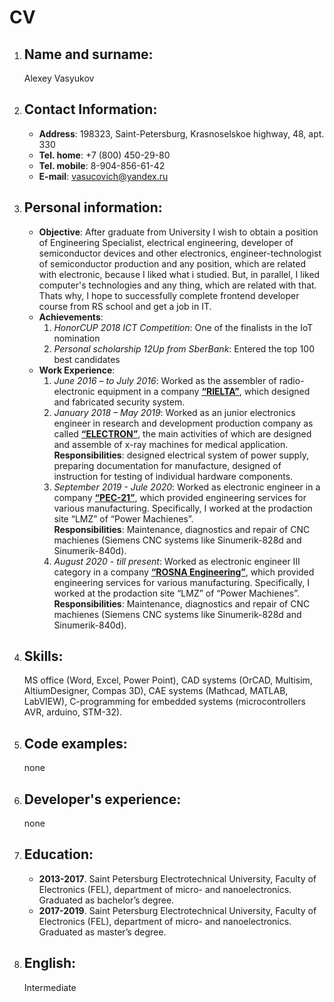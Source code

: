 # CV

1) ## Name and surname:
    Alexey Vasyukov
2) ## Contact Information:
    * __Address__: 198323, Saint-Petersburg, Krasnoselskoe highway, 48, apt. 330
    * __Tel. home__: +7 (800) 450-29-80
    * __Tel. mobile__: 8-904-856-61-42
    * __E-mail__: <vasucovich@yandex.ru>
3) ## Personal information:
    * __Objective__:
        After graduate from University I wish to obtain a position of Engineering Specialist, electrical engineering, developer of semiconductor devices and other electronics, engineer-technologist of semiconductor production and any position, which are related with electronic, because I liked what i studied. But, in parallel, I liked computer's technologies and any thing, which are related with that. Thats why, I hope to successfully complete frontend developer course from RS school and get a job in IT.
    * __Achievements__:
        1) _HonorCUP 2018 ICT Competition_: One of the finalists in the IoT nomination
        2) _Personal scholarship 12Up from SberBank_: Entered the top 100 best candidates
    * __Work Experience__:
        1) *June 2016 – to July 2016*: Worked as the assembler of radio-electronic equipment in a company [__“RIELTA”__](https://rielta.ru/), which designed and fabricated security system.
        2) *January 2018 – May 2019*: Worked as an junior electronics engineer in research and development production company as called [__“ELECTRON”__](https://electronxray.com/), the main activities of which are designed and assemble of x-ray machines for medical application.\
        **Responsibilities**: designed electrical system of power supply, preparing
documentation for manufacture, designed of instruction for testing of individual hardware components.
        3) *September 2019 - Jule 2020*: Worked as electronic engineer in a company [__“PEC-21”__](https://pec21.ru/), which provided engineering services for various manufacturing. Specifically, I worked at the prodaction site “LMZ” of “Power Machienes”.\
        **Responsibilities**: Maintenance, diagnostics and repair of CNC machienes (Siemens CNC systems like Sinumerik-828d and Sinumerik-840d). 
        4) *August 2020 - till present*: Worked as electronic engineer III category in a company [__“ROSNA Engineering”__](http://rosna.spb.ru/), which provided engineering services for various manufacturing. Specifically, I worked at the prodaction site “LMZ” of “Power Machienes”.\
        **Responsibilities**: Maintenance, diagnostics and repair of CNC machienes (Siemens CNC systems like Sinumerik-828d and Sinumerik-840d).
4) ## Skills:
    MS office (Word, Excel, Power Point), CAD systems (OrCAD, Multisim,
AltiumDesigner, Compas 3D), CAE systems (Mathcad, MATLAB, LabVIEW), C-programming for embedded systems (microcontrollers AVR, arduino, STM-32).
5) ## Code examples:
    none
6) ## Developer's experience:
    none
7) ## Education:
    * __2013-2017__\. Saint Petersburg Electrotechnical University, Faculty of Electronics (FEL), department of micro- and nanoelectronics. Graduated as bachelor’s degree.
    * __2017-2019__\. Saint Petersburg Electrotechnical University, Faculty of Electronics (FEL), department of micro- and nanoelectronics. Graduated as master’s degree.
8) ## English:
    Intermediate
